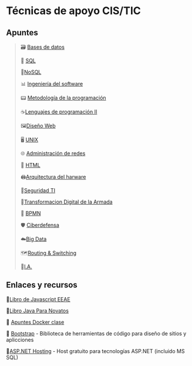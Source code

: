 # Técnicas de apoyo CIS/TIC
## Apuntes
> 🗃️ [Bases de datos](https://github.com/13sauca13/PRG/blob/master/MF6.1%20BBDD/Apuntes.md)
>
> 📑 [SQL](https://github.com/13sauca13/PRG/blob/master/MF6.2%20SQL/Apuntes.md)
>
> 📑[NoSQL](https://github.com/13sauca13/PRG/blob/master/MF5.6%20NoSQL/Apuntes.md)
>
> 📊 [Ingeniería del software](https://github.com/13sauca13/PRG/blob/master/MF5.1%20Ingenieria%20software/Apuntes.md)
>
> 📟 [Metodología de la programación](https://github.com/13sauca13/PRG/blob/master/MF5.2%20Metodolog%C3%ADas%20de%20la%20programaci%C3%B3n/Apuntes.md)
>
> ☕[Lenguajes de programación II](https://github.com/13sauca13/PRG/blob/master/MF5.3%20Lengujes%20de%20progr.%20II/Apuntes.md)
>
> 🖼️[Diseño Web](https://github.com/13sauca13/PRG/blob/master/MF5.5%20Dise%C3%B1o%20Web/Apuntes.md)
>
> 🖥️ [UNIX](https://github.com/13sauca13/PRG/blob/master/MF2.2%20UNIX/Apuntes.md)
>
> 🌐 [Administración de redes](https://github.com/13sauca13/PRG/blob/master/MF3.2%20Admin%20redes/Apuntes.md)
>
> 🎏 [HTML](https://github.com/13sauca13/PRG/blob/master/MF5.4%20HTML/Apuntes.md)
>
> 🖨️[Arquitectura del harware](https://github.com/13sauca13/PRG/blob/master/MF2.1%20Arq.%20Hardware/Apuntes.md)
>
> 🔐[Seguridad TI](https://github.com/13sauca13/PRG/blob/master/MF4.1%20Seguridad%20TI/Apuntes.md)
>
> 🚀[Transformacion Digital de la Armada](https://github.com/13sauca13/PRG/blob/master/MF7.4%20TDA/Apuntes.md)
>
> 👔 [BPMN](https://github.com/13sauca13/PRG/blob/master/MF7.1%20BPMN/Apuntes.md)
>
> 🛡️ [Ciberdefensa](https://github.com/13sauca13/PRG/blob/master/MF4.2%20Ciberdefensa/Apuntes.md)
>
> ☁️[Big Data](https://github.com/13sauca13/PRG/blob/master/MF7.3%20Big%20Data/Apuntes.md)
>
> 🗺️[Routing & Switching](https://github.com/13sauca13/PRG/blob/master/MF3.1%20Routing%20%26%20Switching/Apuntes.md)
>
> 🤖[I.A.](https://github.com/13sauca13/PRG/blob/master/MF7.2%20IA/Apuntes.md)

## Enlaces y recursos
📖[Libro de Javascript EEAE](https://github.com/13sauca13/PRG/blob/master/Recursos/Javascript.pdf)

📖[Libro Java Para Novatos](https://github.com/13sauca13/PRG/blob/master/MF5.3%20Lengujes%20de%20progr.%20II/Java%20para%20novatos.pdf)

🐳 [Apuntes Docker clase](https://github.com/13sauca13/PRG/blob/master/MF5.2%20Metodolog%C3%ADas%20de%20la%20programaci%C3%B3n/Docker.md)

🔗 [Bootstrap](https://getbootstrap.com/) - Biblioteca de herramientas de código para diseño de sitios y aplicciones

🔗[ASP.NET Hosting](https://freeasphosting.net/) - Host gratuito para tecnologías ASP.NET (incluido MS SQL)
